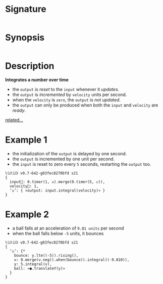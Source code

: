# Signature
```vikid-signature
```

# Synopsis
```vikid-synopsis
```

# Description
__Integrates a number over time__
 - the `output` is _reset_ to the `input` whenever it _updates_.
 - the `output` is _incremented_ by `velocity` units per second.
 - when the `velocity` is `zero`, the `output` is _not updated_.
 - the `output` can only be produced when both the `input` and `velocity` are _ready_.

[related...](https://en.wikipedia.org/wiki/Velocity)

# Example 1
- the initialization of the `output` is delayed by one second.
- the `output` is incremented by one unit per second.
- the `input` is reset to zero every `5` seconds, restarting the `output` too.
```vikid-script
𝕍i𝕂i𝔻 v0.7-642-g83fec8270bfd s21
{
  input📡: 0.timer(1, ☒).merge(0.timer(5, ☑)),
  velocity📡: 1,
  ‘⌂’: { «output: input.integral(velocity)» }
}
```

# Example 2
- a ball falls at an acceleration of `9.81 units` per second
- when the ball falls below `-5` units, it bounces
```vikid-script
𝕍i𝕂i𝔻 v0.7-642-g83fec8270bfd s21
{ 
  ‘⌂’: {* 
    bounce: y.lte((-5)).rising(),
    v: 0.merge(v.neg().when(bounce)).integral((-9.810)),
    y: 5.integral(v),
    ball: «●.translateY(y)»
  }
}
```



